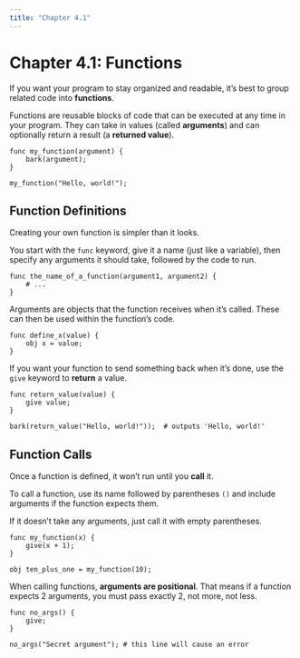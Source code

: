 ```yaml
---
title: "Chapter 4.1"
---
```


# Chapter 4.1: Functions

If you want your program to stay organized and readable, it’s best to group related code into **functions**.

Functions are reusable blocks of code that can be executed at any time in your program. They can take in values (called **arguments**) and can optionally return a result (a **returned value**).

```
func my_function(argument) {
    bark(argument);
}

my_function("Hello, world!");
```

## Function Definitions

Creating your own function is simpler than it looks.

You start with the `func` keyword, give it a name (just like a variable), then specify any arguments it should take, followed by the code to run.

```
func the_name_of_a_function(argument1, argument2) {
    # ...
}
```

Arguments are objects that the function receives when it’s called.
These can then be used within the function’s code.

```
func define_x(value) {
    obj x = value;
}
```

If you want your function to send something back when it’s done, use the `give` keyword to **return** a value.

```
func return_value(value) {
    give value;
}

bark(return_value("Hello, world!"));  # outputs 'Hello, world!'
```

## Function Calls

Once a function is defined, it won’t run until you **call** it.

To call a function, use its name followed by parentheses `()` and include arguments if the function expects them.

If it doesn’t take any arguments, just call it with empty parentheses.

```
func my_function(x) {
    give(x + 1);
}

obj ten_plus_one = my_function(10);
```

When calling functions, **arguments are positional**. That means if a function expects 2 arguments, you must pass exactly 2, not more, not less.

```
func no_args() {
    give;
}

no_args("Secret argument"); # this line will cause an error
```
